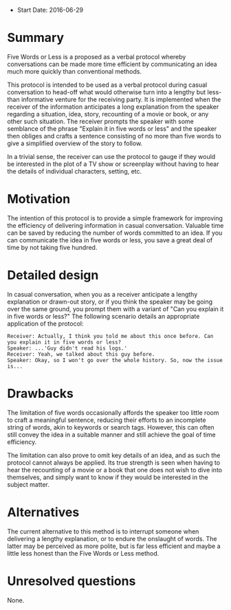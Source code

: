 - Start Date: 2016-06-29

# Summary

Five Words or Less is a proposed as a verbal protocol whereby conversations can be made more time efficient by communicating an idea much more quickly than conventional methods.

This protocol is intended to be used as a verbal protocol during casual conversation to head-off what would otherwise turn into a lengthy but less-than informative venture for the receiving party. It is implemented when the receiver of the information anticipates a long explanation from the speaker regarding a situation, idea, story, recounting of a movie or book, or any other such situation. The receiver prompts the speaker with some semblance of the phrase "Explain it in five words or less" and the speaker then obliges and crafts a sentence consisting of no more than five words to give a simplified overview of the story to follow.

In a trivial sense, the receiver can use the protocol to gauge if they would be interested in the plot of a TV show or screenplay without having to hear the details of individual characters, setting, etc.

# Motivation

The intention of this protocol is to provide a simple framework for improving the efficiency of delivering information in casual conversation. Valuable time can be saved by reducing the number of words committed to an idea. If you can communicate the idea in five words or less, you save a great deal of time by not taking five hundred.

# Detailed design

In casual conversation, when you as a receiver anticipate a lengthy explanation or drawn-out story, or if you think the speaker may be going over the same ground, you prompt them with a variant of "Can you explain it in five words or less?" The following scenario details an appropriate application of the protocol:

```Speaker: This guy that I'm helping on his server problem is being incredibly difficult.
Receiver: Actually, I think you told me about this once before. Can you explain it in five words or less?
Speaker: ...'Guy didn't read his logs.'
Receiver: Yeah, we talked about this guy before.
Speaker: Okay, so I won't go over the whole history. So, now the issue is...
```

# Drawbacks

The limitation of five words occasionally affords the speaker too little room to craft a meaningful sentence, reducing their efforts to an incomplete string of words, akin to keywords or search tags. However, this can often still convey the idea in a suitable manner and still achieve the goal of time efficiency. 

The limitation can also prove to omit key details of an idea, and as such the protocol cannot always be applied. Its true strength is seen when having to hear the recounting of a movie or a book that one does not wish to dive into themselves, and simply want to know if they would be interested in the subject matter.

# Alternatives

The current alternative to this method is to interrupt someone when delivering a lengthy explanation, or to endure the onslaught of words. The latter may be perceived as more polite, but is far less efficient and maybe a little less honest than the Five Words or Less method.

# Unresolved questions

None.
